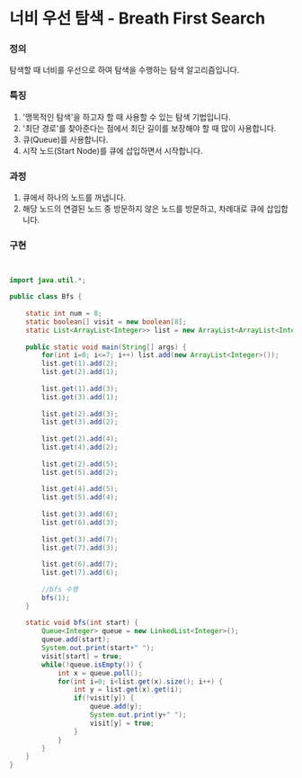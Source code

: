 # 너비 우선 탐색 - Breath First Search


### 정의


탐색할 때 너비를 우선으로 하여 탐색을 수행하는 탐색 알고리즘입니다.


### 특징


1) '맹목적인 탐색'을 하고자 할 때 사용할 수 있는 탐색 기법입니다.
2) '최단 경로'를 찾아준다는 점에서 최단 길이를 보장해야 할 때 많이 사용합니다.
3) 큐(Queue)를 사용합니다.
4) 시작 노드(Start Node)를 큐에 삽입하면서 시작합니다.


### 과정

1) 큐에서 하나의 노드를 꺼냅니다.
2) 해당 노드의 연결된 노드 중 방문하지 않은 노드를 방문하고, 차례대로 큐에 삽입합니다.


### 구현


```java


import java.util.*;

public class Bfs {
	
	static int num = 8;
	static boolean[] visit = new boolean[8];
	static List<ArrayList<Integer>> list = new ArrayList<ArrayList<Integer>>();
	
	public static void main(String[] args) {
		for(int i=0; i<=7; i++) list.add(new ArrayList<Integer>());
		list.get(1).add(2);
		list.get(2).add(1);
		
		list.get(1).add(3);
		list.get(3).add(1);
		
		list.get(2).add(3);
		list.get(3).add(2);
		
		list.get(2).add(4);
		list.get(4).add(2);
		
		list.get(2).add(5);
		list.get(5).add(2);
		
		list.get(4).add(5);
		list.get(5).add(4);
		
		list.get(3).add(6);
		list.get(6).add(3);
		
		list.get(3).add(7);
		list.get(7).add(3);
		
		list.get(6).add(7);
		list.get(7).add(6);
		
		//bfs 수행
		bfs(1);
	}
	
	static void bfs(int start) {
		Queue<Integer> queue = new LinkedList<Integer>();
		queue.add(start);
		System.out.print(start+" ");
		visit[start] = true;
		while(!queue.isEmpty()) {
			int x = queue.poll();
			for(int i=0; i<list.get(x).size(); i++) {
				int y = list.get(x).get(i);
				if(!visit[y]) {
					queue.add(y);
					System.out.print(y+" ");
					visit[y] = true;
				}
			}
		}
	}
}


```

